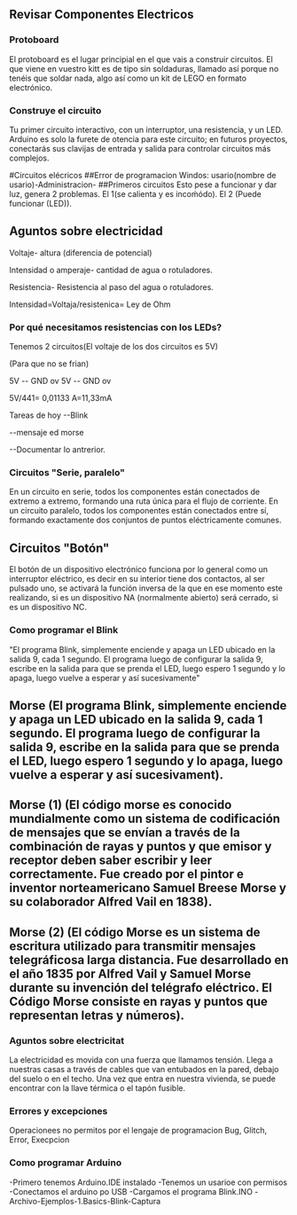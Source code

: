## Revisar Componentes Electricos 

### Protoboard
El protoboard es el lugar principial en el que vais a construir circuitos. El que viene en vuestro kitt es de tipo sin soldaduras, llamado así porque no tenéis que soldar nada, algo así como un kit de LEGO en formato electrónico.

### Construye el circuito
Tu primer circuito interactivo, con un interruptor, una resistencia, y un LED. Arduino es solo la furete de otencia para este circuito; en futuros proyectos, conectarás sus clavijas de entrada y salida para controlar circuitos más complejos.

#Circuitos elécricos
##Error de programacion
Windos: usario(nombre de usario)-Administracion-
##Primeros circuitos
Esto pese a funcionar y dar luz, genera 2 problemas. El 1(se calienta y es incoḿódo). El 2 (Puede funcionar (LED)).

## Aguntos sobre electricidad

Voltaje- altura (diferencia de potencial)

Intensidad o amperaje- cantidad de agua o rotuladores.

Resistencia- Resistencia al paso del agua o rotuladores.

Intensidad=Voltaja/resistenica= Ley de Ohm

### Por qué necesitamos resistencias con los LEDs?

Tenemos 2 circuitos(El voltaje de los dos circuitos es 5V)

(Para que no se frian)

5V -- GND ov
5V -- GND ov
 
 5V/441= 0,01133 A=11,33mA


Tareas de hoy
--Blink

--mensaje ed morse

--Documentar lo antrerior.


### Circuitos "Serie, paralelo"

En un circuito en serie, todos los componentes están conectados de extremo a extremo, formando una ruta única para el flujo de corriente. En un circuito paralelo, todos los componentes están conectados entre sí, formando exactamente dos conjuntos de puntos eléctricamente comunes.

## Circuitos "Botón"

El botón de un dispositivo electrónico funciona por lo general como un interruptor eléctrico, es decir en su interior tiene dos contactos, al ser pulsado uno, se activará la función inversa de la que en ese momento este realizando, si es un dispositivo NA (normalmente abierto) será cerrado, si es un dispositivo NC.


### Como programar el Blink 

"El programa Blink, simplemente enciende y apaga un LED ubicado en la salida 9, cada 1 segundo. El programa luego de configurar la salida 9, escribe en la salida para que se prenda el LED, luego espero 1 segundo y lo apaga, luego vuelve a esperar y así sucesivamente"

## Morse (El programa Blink, simplemente enciende y apaga un LED ubicado en la salida 9, cada 1 segundo. El programa luego de configurar la salida 9, escribe en la salida para que se prenda el LED, luego espero 1 segundo y lo apaga, luego vuelve a esperar y así sucesivament).

## Morse (1) (El código morse es conocido mundialmente como un sistema de codificación de mensajes que se envían a través de la combinación de rayas y puntos y que emisor y receptor deben saber escribir y leer correctamente. Fue creado por el pintor e inventor norteamericano Samuel Breese Morse y su colaborador Alfred Vail en 1838).

## Morse (2) (El código Morse es un sistema de escritura utilizado para transmitir mensajes telegráficosa larga distancia. Fue desarrollado en el año 1835 por Alfred Vail y Samuel Morse durante su invención del telégrafo eléctrico. El Código Morse consiste en rayas y puntos que representan letras y números).

### Aguntos sobre electricitat

La electricidad es movida con una fuerza que llamamos tensión. Llega a nuestras casas a través de cables que van entubados en la pared, debajo del suelo o en el techo. Una vez que entra en nuestra vivienda, se puede encontrar con la llave térmica o el tapón fusible.


### Errores y excepciones
Operacionees no permitos por el lengaje de programacion
Bug, Glitch, Error, Execpcion

### Como programar Arduino

-Primero tenemos Arduino.IDE instalado
-Tenemos un usarioe con permisos
-Conectamos el arduino po USB
-Cargamos el programa Blink.INO
-Archivo-Ejemplos-1.Basics-Blink-Captura
